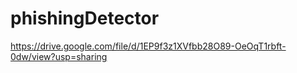 # phishingDetector

https://drive.google.com/file/d/1EP9f3z1XVfbb28O89-OeOqT1rbft-0dw/view?usp=sharing
